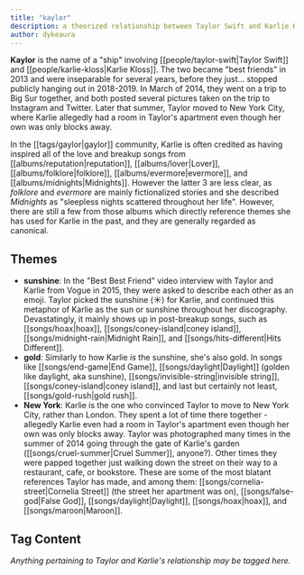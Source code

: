 ```yaml
---
title: "kaylor"
description: a theorized relationship between Taylor Swift and Karlie Kloss
author: dykeaura
---
```


**Kaylor** is the name of a "ship" involving [[people/taylor-swift|Taylor Swift]] and [[people/karlie-kloss|Karlie Kloss]]. The two became "best friends" in 2013 and were inseparable for several years, before they just... stopped publicly hanging out in 2018-2019. In March of 2014, they went on a trip to Big Sur together, and both posted several pictures taken on the trip to Instagram and Twitter. Later that summer, Taylor moved to New York City, where Karlie allegedly had a room in Taylor's apartment even though her own was only blocks away.

In the [[tags/gaylor|gaylor]] community, Karlie is often credited as having inspired all of the love and breakup songs from [[albums/reputation|reputation]], [[albums/lover|Lover]], [[albums/folklore|folklore]], [[albums/evermore|evermore]], and [[albums/midnights|Midnights]]. However the latter 3 are less clear, as _folklore_ and _evermore_ are mainly fictionalized stories and she described _Midnights_ as "sleepless nights scattered throughout her life". However, there are still a few from those albums which directly reference themes she has used for Karlie in the past, and they are generally regarded as canonical.

## Themes

- **sunshine**: In the "Best Best Friend" video interview with Taylor and Karlie from Vogue in 2015, they were asked to describe each other as an emoji. Taylor picked the sunshine (☀️) for Karlie, and continued this metaphor of Karlie as the sun or sunshine throughout her discography. Devastatingly, it mainly shows up in post-breakup songs, such as [[songs/hoax|hoax]], [[songs/coney-island|coney island]], [[songs/midnight-rain|Midnight Rain]], and [[songs/hits-different|Hits Different]].
- **gold**: Similarly to how Karlie _is_ the sunshine, she's also gold. In songs like [[songs/end-game|End Game]], [[songs/daylight|Daylight]] (golden like daylight, aka sunshine), [[songs/invisible-string|invisible string]], [[songs/coney-island|coney island]], and last but certainly not least, [[songs/gold-rush|gold rush]].
- **New York**: Karlie is the one who convinced Taylor to move to New York City, rather than London. They spent a lot of time there together - allegedly Karlie even had a room in Taylor's apartment even though her own was only blocks away. Taylor was photographed many times in the summer of 2014 going through the gate of Karlie's garden ([[songs/cruel-summer|Cruel Summer]], anyone?). Other times they were papped together just walking down the street on their way to a restaurant, cafe, or bookstore. These are some of the most blatant references Taylor has made, and among them: [[songs/cornelia-street|Cornelia Street]] (the street her apartment was on), [[songs/false-god|False God]], [[songs/daylight|Daylight]], [[songs/hoax|hoax]], and [[songs/maroon|Maroon]].

## Tag Content

_Anything pertaining to Taylor and Karlie's relationship may be tagged here._
